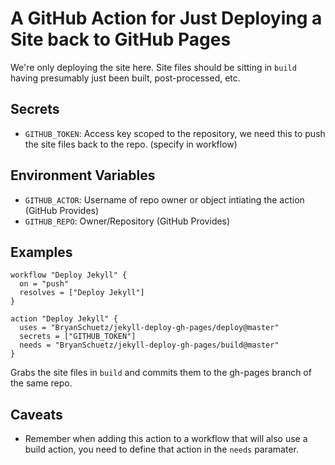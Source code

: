 # A GitHub Action for Just Deploying a Site back to GitHub Pages

We're only deploying the site here. Site files should be sitting in `build` having presumably just been built, post-processed, etc.

## Secrets
* `GITHUB_TOKEN`: Access key scoped to the repository, we need this to push the site files back to the repo. (specify in workflow)
  
## Environment Variables
* `GITHUB_ACTOR`: Username of repo owner or object intiating the action (GitHub Provides)
* `GITHUB_REPO`: Owner/Repository (GitHub Provides)

## Examples

```hcl
workflow "Deploy Jekyll" {
  on = "push"
  resolves = ["Deploy Jekyll"]
}

action "Deploy Jekyll" {
  uses = "BryanSchuetz/jekyll-deploy-gh-pages/deploy@master"
  secrets = ["GITHUB_TOKEN"]
  needs = "BryanSchuetz/jekyll-deploy-gh-pages/build@master"
}
```

Grabs the site files in `build` and commits them to the gh-pages branch of the same repo.

## Caveats

* Remember when adding this action to a workflow that will also use a build action, you need to define that action in the `needs` paramater.
